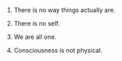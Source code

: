 

1. There is no way things actually are.

2. There is no self.

3. We are all one.

4. Consciousness is not physical.
